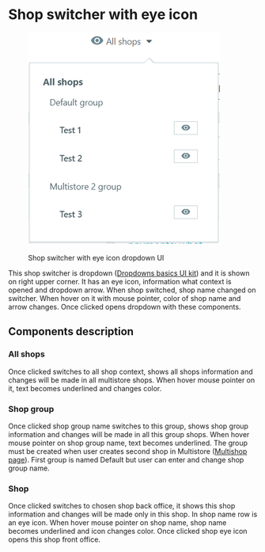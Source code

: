 # Shop switcher with eye icon

<figure><img src="../../../.gitbook/assets/image (7) (4).png" alt=""><figcaption><p>Shop switcher with eye icon dropdown UI</p></figcaption></figure>

This shop switcher is dropdown ([Dropdowns basics UI kit](https://build.prestashop-project.org/prestashop-ui-kit/?path=/story/dropdowns--basics)) and it is shown on right upper corner. It has an eye icon, information what context is opened and dropdown arrow. When shop switched, shop name changed on switcher. When hover on it with mouse pointer, color of shop name and arrow changes. Once clicked opens dropdown with these components.

## Components description

### **All shops**

Once clicked switches to all shop context, shows all shops information and changes will be made in all multistore shops. When hover mouse pointer on it, text becomes underlined and changes color.

### **Shop group**

&#x20;Once clicked shop group name switches to this group, shows shop group information and changes will be made in all this group shops. When hover mouse pointer on shop group name, text becomes underlined. The group must be created when user creates second shop in Multistore ([Multishop page](https://docs.prestashop-project.org/1.7-documentation/user-guide/configuring-shop/advanced-parameters/multistore)). First group is named Default but user can enter and change shop group name.

### Shop

Once clicked switches to chosen shop back office, it shows this shop information and changes will be made only in this shop. In shop name row is an eye icon. When hover mouse pointer on shop name, shop name becomes underlined and icon changes color. Once clicked shop eye icon opens this shop front office.

